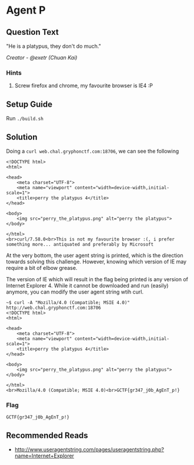 # Agent P

## Question Text

"He is a platypus, they don't do much."

*Creator - @exetr (Chuan Kai)*

### Hints
1. Screw firefox and chrome, my favourite browser is IE4 :P

## Setup Guide

Run `./build.sh`

## Solution

Doing a `curl web.chal.gryphonctf.com:18706`, we can see the following

```
<!DOCTYPE html>
<html>

<head>
    <meta charset="UTF-8">
    <meta name="viewport" content="width=device-width,initial-scale=1">
    <title>perry the platypus 4</title>
</head>

<body>
    <img src="perry_the_platypus.png" alt="perry the platypus">
</body>

</html>
<br>curl/7.58.0<br>This is not my favourite browser :(, i prefer something more... antiquated and preferably by Microsoft
```

At the very bottom, the user agent string is printed, which is the direction towards solving this challenge. However, knowing which version of IE may require a bit of elbow grease.

The version of IE which will result in the flag being printed is any version of Internet Explorer 4. While it cannot be downloaded and run (easily) anymore, you can modify the user agent string wtih curl.

```
~$ curl -A "Mozilla/4.0 (Compatible; MSIE 4.0)" http://web.chal.gryphonctf.com:18706
<!DOCTYPE html>
<html>

<head>
    <meta charset="UTF-8">
    <meta name="viewport" content="width=device-width,initial-scale=1">
    <title>perry the platypus 4</title>
</head>

<body>
    <img src="perry_the_platypus.png" alt="perry the platypus">
</body>

</html>
<br>Mozilla/4.0 (Compatible; MSIE 4.0)<br>GCTF{gr347_j0b_AgEnT_p!}
```

### Flag
`GCTF{gr347_j0b_AgEnT_p!}`


## Recommended Reads
- http://www.useragentstring.com/pages/useragentstring.php?name=Internet+Explorer
